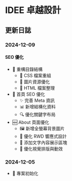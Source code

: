# IDEE 卓越設計

## 更新日誌

### 2024-12-09
#### SEO 優化
- 🔄 重構目錄結構
  - 📁 CSS 檔案重組
  - 📁 圖片資源優化
  - 📁 HTML 檔案整理
- 🎯 首頁 SEO 優化
  - ✨ 完善 Meta 資訊
  - 📊 新增結構化資料
  - 🔍 優化關鍵字布局
- 🆕 About 頁面優化
  - 🖼 新增全螢幕背景圖片
  - 📱 優化 RWD 響應式設計
  - 💫 添加文字內容展示區塊
  - 🎨 優化視覺排版與動效

### 2024-12-05
- 🚀 專案初始化